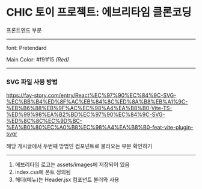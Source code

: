 # CHIC 토이 프로젝트: 에브리타임 클론코딩 

프론트엔드 부분 

---

font: Pretendard

Main Color: #f91f15  _(Red)_

---

### SVG 파일 사용 방법

<https://fay-story.com/entry/React%EC%97%90%EC%84%9C-SVG-%EC%BB%B4%ED%8F%AC%EB%84%8C%ED%8A%B8%EB%A1%9C-%EB%B6%88%EB%9F%AC%EC%98%A4%EA%B8%B0-Vite-TS-%ED%99%98%EA%B2%BD%EC%97%90%EC%84%9C-SVG-%ED%8C%8C%EC%9D%BC-%EA%B0%80%EC%A0%B8%EC%98%A4%EA%B8%B0-feat-vite-plugin-svgr>

해당 게시글에서 두번째 방법인 컴포넌트로 불러오는 부분 확인하기 

---

1. 에브리타임 로고는 assets/images에 저장되어 있음
2. index.css에 폰트 정의됨 
3. 헤더(메뉴)는 Header.jsx 컴포넌트 불러와 사용 